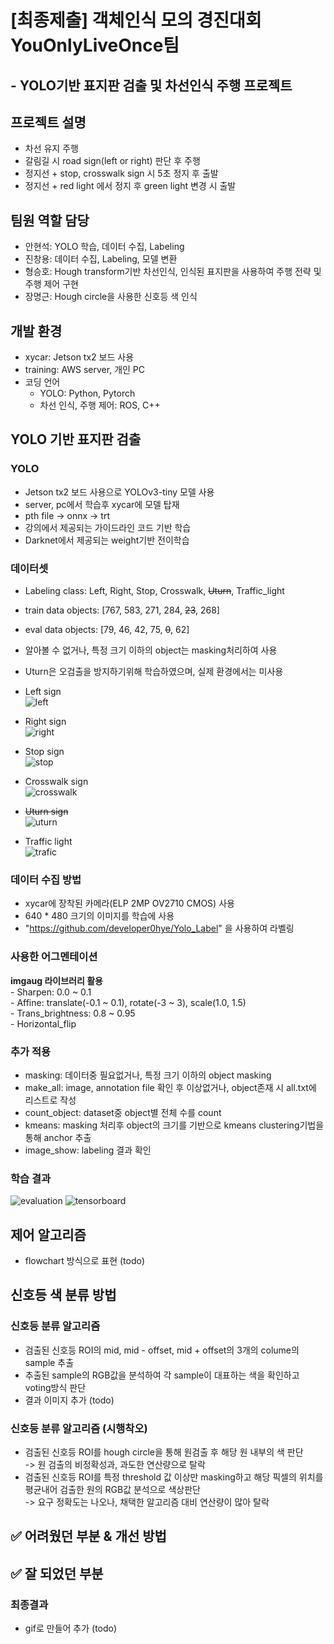 # [최종제출] 객체인식 모의 경진대회 YouOnlyLiveOnce팀
## - YOLO기반 표지판 검출 및 차선인식 주행 프로젝트  

## 프로젝트 설명
- 차선 유지 주행
- 갈림길 시 road sign(left or right) 판단 후 주행
- 정지선 + stop, crosswalk sign 시 5초 정지 후 출발
- 정지선 + red light 에서 정지 후 green light 변경 시 출발

## 팀원 역할 담당
- 안현석: YOLO 학습, 데이터 수집, Labeling
- 진창용: 데이터 수집, Labeling, 모델 변환
- 형승호: Hough transform기반 차선인식, 인식된 표지판을 사용하여 주행 전략 및 주행 제어 구현
- 장명근: Hough circle을 사용한 신호등 색 인식 

## 개발 환경
- xycar: Jetson tx2 보드 사용
- training: AWS server, 개인 PC
- 코딩 언어
  - YOLO: Python, Pytorch
  - 차선 인식, 주행 제어: ROS, C++

## YOLO 기반 표지판 검출
### YOLO
- Jetson tx2 보드 사용으로 YOLOv3-tiny 모델 사용
- server, pc에서 학습후 xycar에 모델 탑재
- pth file -> onnx -> trt
- 강의에서 제공되는 가이드라인 코드 기반 학습
- Darknet에서 제공되는 weight기반 전이학습

### 데이터셋
- Labeling class: Left, Right, Stop, Crosswalk, ~~Uturn~~, Traffic_light  
- train data objects: [767, 583, 271, 284, ~~23~~, 268]  
- eval data objects: [79, 46, 42, 75, ~~0~~, 62]   
- 알아볼 수 없거나, 특정 크기 이하의 object는 masking처리하여 사용  
- Uturn은 오검출을 방지하기위해 학습하였으며, 실제 환경에서는 미사용
- Left sign  
![left](https://user-images.githubusercontent.com/42567320/215160123-76c039d4-3ebb-41cb-a5da-c167fa74ff71.png)

- Right sign  
![right](https://user-images.githubusercontent.com/42567320/215160139-0e901690-72b8-41a5-8b06-e89b47acccc4.png)

- Stop sign  
![stop](https://user-images.githubusercontent.com/42567320/215160166-0289b56f-b245-4d65-a0d2-ade6162c8e47.png)

- Crosswalk sign  
![crosswalk](https://user-images.githubusercontent.com/42567320/215160219-b6f91f9b-95b8-4e37-b521-284584e2547c.png)

- ~~Uturn sign~~  
![uturn](https://user-images.githubusercontent.com/42567320/215160241-20824526-6971-417d-9cfb-fc4af4080829.png)

- Traffic light  
![trafic](https://user-images.githubusercontent.com/42567320/215160258-60707c09-f568-4c56-a6a9-d4e75a14a182.png)


### 데이터 수집 방법
- xycar에 장착된 카메라(ELP 2MP OV2710 CMOS) 사용
- 640 * 480 크기의 이미지를 학습에 사용
- "https://github.com/developer0hye/Yolo_Label" 을 사용하여 라벨링 

### 사용한 어그멘테이션  
  **imgaug 라이브러리 활용**  
    - Sharpen: 0.0 ~ 0.1  
    - Affine: translate(-0.1 ~ 0.1), rotate(-3 ~ 3), scale(1.0, 1.5)  
    - Trans_brightness: 0.8 ~ 0.95  
    - Horizontal_flip  

### 추가 적용
- masking: 데이터중 필요없거나, 특정 크기 이하의 object masking  
- make_all: image, annotation file 확인 후 이상없거나, object존재 시 all.txt에 리스트로 작성   
- count_object: dataset중 object별 전체 수를 count  
- kmeans: masking 처리후 object의 크기를 기반으로 kmeans clustering기법을 통해 anchor 추출  
- image_show: labeling 결과 확인  


### 학습 결과
![evaluation](https://user-images.githubusercontent.com/42567320/215160737-7ac445b2-d397-4769-8892-e00396903fb9.png)
![tensorboard](https://user-images.githubusercontent.com/42567320/215160297-05a0b4e5-a69b-4125-8534-ca884e95c5f3.png)

## 제어 알고리즘
- flowchart 방식으로 표현 (todo)

## 신호등 색 분류 방법
### 신호등 분류 알고리즘
- 검출된 신호등 ROI의 mid, mid - offset, mid + offset의 3개의 colume의 sample 추출  
- 추출된 sample의 RGB값을 분석하여 각 sample이 대표하는 색을 확인하고 voting방식 판단  
- 결과 이미지 추가 (todo)

### 신호등 분류 알고리즘 (시행착오)
- 검출된 신호등 ROI를 hough circle을 통해 원검출 후 해당 원 내부의 색 판단  
  -> 원 검출의 비정확성과, 과도한 연산량으로 탈락 
- 검출된 신호등 ROI를 특정 threshold 값 이상만 masking하고 해당 픽셀의 위치를 평균내어 검출한 원의 RGB값 분석으로 색상판단  
  -> 요구 정확도는 나오나, 채택한 알고리즘 대비 연산량이 많아 탈락

## **✅ 어려웠던 부분 & 개선 방법**
## **✅ 잘 되었던 부분**

### 최종결과
 - gif로 만들어 추가 (todo)
